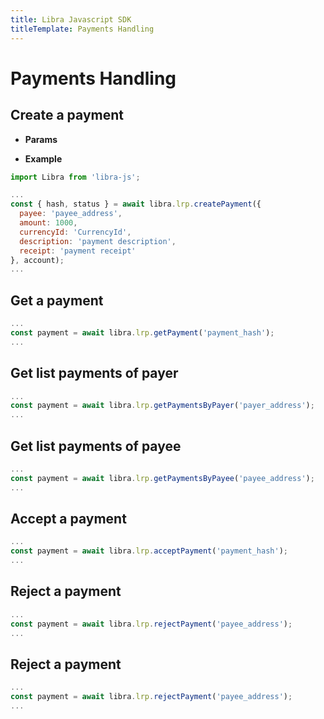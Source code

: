 ```yaml
---
title: Libra Javascript SDK
titleTemplate: Payments Handling
---
```


# Payments Handling

## Create a payment
- **Params**


- **Example**
```js
import Libra from 'libra-js';

...
const { hash, status } = await libra.lrp.createPayment({
  payee: 'payee_address',
  amount: 1000,
  currencyId: 'CurrencyId',
  description: 'payment description',
  receipt: 'payment receipt'
}, account);
...
```

## Get a payment

```js
...
const payment = await libra.lrp.getPayment('payment_hash');
...
```

## Get list payments of payer

```js
...
const payment = await libra.lrp.getPaymentsByPayer('payer_address');
...
```

## Get list payments of payee

```js
...
const payment = await libra.lrp.getPaymentsByPayee('payee_address');
...
```

## Accept a payment

```js
...
const payment = await libra.lrp.acceptPayment('payment_hash');
...
```

## Reject a payment

```js
...
const payment = await libra.lrp.rejectPayment('payee_address');
...
```

## Reject a payment

```js
...
const payment = await libra.lrp.rejectPayment('payee_address');
...
```